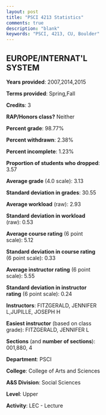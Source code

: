 ```yaml
---
layout: post
title: "PSCI 4213 Statistics"
comments: true
description: "blank"
keywords: "PSCI, 4213, CU, Boulder"
--- 
```

<head>
<script src="https://ajax.googleapis.com/ajax/libs/jquery/2.1.3/jquery.min.js"></script>
<script src="https://dl.dropboxusercontent.com/s/pc42nxpaw1ea4o9/highcharts.js?dl=0"></script>
<!-- <script src="../assets/js/highcharts.js"></script> -->
<style type="text/css">@font-face {
	font-family: "Bebas Neue";
	src: url(https://www.filehosting.org/file/details/544349/BebasNeue%20Regular.otf) format("opentype");
	}
	h1.Bebas { 
		font-family: "Bebas Neue", Verdana, Tahoma;
	}
</style>
</head>
<body>
	<div id="container" style="float: right; width: 45%; height: 88%; margin-left: 2.5%; margin-right: 2.5%;"></div>
	<script language="JavaScript">
		$(document).ready(function() {
		var chart = {type: 'column'};
		var title = {text: 'Grade Distribution'};
		var xAxis = {categories: ['A','B','C','D','F'],crosshair: true};
		var yAxis = {min: 0,title: {text: 'Percentage'}};
		var tooltip = {headerFormat: '<center><b><span style="font-size:20px">{point.key}</span></b></center>',
		               pointFormat: '<td style="padding:0"><b>{point.y:.1f}%</b></td>',
		               footerFormat: '</table>',shared: true,useHTML: true};
		var plotOptions = {column: {pointPadding: 0.0,borderWidth: 0}};  
		var credits = {enabled: false};var series= [{name: 'Percent',data: [33.02,44.34,17.92,3.77,0.94,]}];
		var json = {};
		json.chart = chart;
		json.title = title;
		json.tooltip = tooltip;
		json.xAxis = xAxis;
		json.yAxis = yAxis;  
		json.series = series;
		json.plotOptions = plotOptions;  
		json.credits = credits;
		$('#container').highcharts(json);
	});
	</script>
</body>
			   
## EUROPE/INTERNAT'L SYSTEM

**Years provided**: 2007,2014,2015

**Terms provided**: Spring,Fall

**Credits**: 3

**RAP/Honors class?** Neither

**Percent grade**: 98.77%

**Percent withdrawn**: 2.38%

**Percent incomplete**: 1.23%

**Proportion of students who dropped**: 3.57

**Average grade** (4.0 scale): 3.13

**Standard deviation in grades**: 30.55

**Average workload** (raw): 2.93

**Standard deviation in workload** (raw): 0.53

**Average course rating** (6 point scale): 5.12

**Standard deviation in course rating** (6 point scale): 0.33

**Average instructor rating** (6 point scale): 5.55

**Standard deviation in instructor rating** (6 point scale): 0.24

**Instructors**: FITZGERALD, JENNIFER L,JUPILLE, JOSEPH H

**Easiest instructor** (based on class grade): FITZGERALD, JENNIFER L

**Sections** (and **number of sections**): 001,880, 4

**Department**: PSCI

**College**: College of Arts and Sciences

**A&S Division**: Social Sciences

**Level**: Upper

**Activity**: LEC - Lecture